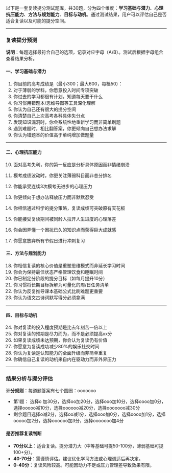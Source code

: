 以下是一套复读提分测试题库，共30题，分为四个维度：**学习基础与潜力**、**心理抗压能力**、**方法与规划能力**、**目标与动机**。通过测试结果，用户可以评估自己是否适合复读以及可能的提分空间。

---

### **复读提分预测**
**说明**：每题选择最符合自己的选项，记录对应字母（A/B）。测试后根据字母组合查看结果分析。

#### **一、学习基础与潜力**  
1. 你目前的高考成绩是（最小300；最大600，每档50）：  
2. 对于薄弱的学科，你愿意投入时间专项突破
3. 你过去的学习都很有计划，知道每天要干什么
4. 你习惯用错题本/思维导图等工具深化理解
5. 你认为自己还有很大的提分空间
6. 你清楚自己上次高考各科具体失分点
7. 发现知识漏洞时，你会系统性地重新学习而非简单刷题
8. 遇到难题时，相比翻答案，你更倾向自己想办法求解
9. 你认为错题本的价值高于单纯增加做题量

---

#### **二、心理抗压能力**  
10. 面对高考失利，你的第一反应是分析具体原因而非情绪崩溃

11. 模考成绩波动时，你更关注薄弱科目而非总分排名 
12. 你能承受连续3次模考无进步的心理压力

13. 你更倾向于想办法释放压力而非默默忍受   
14. 你相信通过科学的提分策略，复读成绩可突破原有天花板
15. 你能接受复读期间被同龄人拉开人生进度的心理落差
16. 你会因弄懂一个困扰已久的知识点而获得巨大成就感
17. 你愿意放弃所有节假日进行冲刺复习


#### **三、方法与规划能力**  

18. 你相信复读的核心价值是重塑思维模式而非延长学习时间
19. 你会为保持最佳状态严格管理饮食和睡眠时间
20. 你已制定分阶段的提分目标（如每月提升10分）
21. 你习惯将长期目标拆解为可量化的周/日任务清单
22. 你认为反复推导课本基础公式比刷难题更重要
23. 你认为语文古诗词默写得分必须拿满

---

#### **四、目标与动机**  

24. 你对复读的投入程度预期是比去年刻苦一倍以上
25. 你对复读的预期是尽力而为，而不是必须提高xx分
26. 如果复读成绩未达预期，你会认为复读仍有价值 
27. 你愿意为复读成功减少80%的娱乐社交时间
28. 你认为复读是认知能力的全面升级而非简单重复 
29. 你确信自己复读的动机来自内在驱动力而非外界压力

---

### **结果分析与提分评估**  
**计分规则**：每道题答案有七个圆圈：ooooooo
 - 第1题： 选择o 加30分，选择oo加20分，选择ooo加10分，选择oooo加0分，选择ooooo减10分，选择oooooo减20分，选择ooooooo减30分
 - 剩余题目选择o减2分，选择oo减1分，选择ooo加0分，选择oooo加1分，选择ooooo加2分，选择oooooo加3分，选择ooooooo加4分

#### **是否推荐复读判断**  
- **70分以上**：适合复读。提分潜力大（中等基础可提50-100分，薄弱基础可提100+分）。  
- **40-70分**：需谨慎评估。建议优化学习方法或心理调适后再决定。  
- **0-40分**：复读风险较高。可能因动力不足或压力管理差导致效果有限。  
